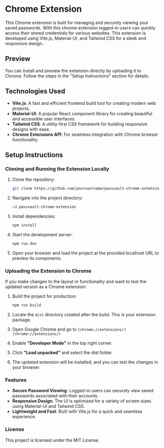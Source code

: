 # Chrome Extension

This Chrome extension is built for managing and securely viewing your saved passwords. With this chrome extension logged-in users can quickly access their stored credentials for various websites. This extension is developed using Vite.js, Material-UI, and Tailwind CSS for a sleek and responsive design.

## Preview

You can install and preview the extension directly by uploading it to Chrome. Follow the steps in the "Setup Instructions" section for details.

## Technologies Used

- **Vite.js**: A fast and efficient frontend build tool for creating modern web projects.
- **Material-UI**: A popular React component library for creating beautiful and accessible user interfaces.
- **Tailwind CSS**: A utility-first CSS framework for building responsive designs with ease.
- **Chrome Extensions API**: For seamless integration with Chrome browser functionality.

## Setup Instructions

### Cloning and Running the Extension Locally

1. Clone the repository:

   ```bash
   git clone https://github.com/yourusername/passvault-chrome-extension.git
   ```

2. Navigate into the project directory:

   ```bash
   cd passvault-chrome-extension
   ```

3. Install dependencies:

   ```bash
   npm install
   ```

4. Start the development server:

   ```bash
   npm run dev
   ```

5. Open your browser and load the project at the provided localhost URL to preview its components.

### Uploading the Extension to Chrome

If you make changes to the layout or functionality and want to test the updated version as a Chrome extension:

1. Build the project for production:

   ```bash
   npm run build
   ```

2. Locate the `dist` directory created after the build. This is your extension package.

3. Open Google Chrome and go to `[chrome://extensions/](chrome://extensions/)`

4. Enable **"Developer Mode"** in the top right corner.

5. Click **"Load unpacked"** and select the dist folder.

6. The updated extension will be installed, and you can test the changes in your browser.

### Features

- **Secure Password Viewing**: Logged-in users can securely view saved passwords associated with their accounts.
- **Responsive Design**: The UI is optimized for a variety of screen sizes using Material-UI and Tailwind CSS.
- **Lightweight and Fast**: Built with Vite.js for a quick and seamless experience.

### License

This project is licensed under the MIT License.
